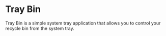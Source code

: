# Tray Bin

Tray Bin is a simple system tray application that allows you to control your recycle bin from the system tray.